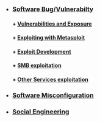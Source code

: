 


* ###  [ Software Bug/Vulnerabilty]( )
   #### + [     Vulnerabilities and Exposure](https://github.com/sarathlalup/Penetration-Testing/blob/master/Windows%20Exploitaion/Vulnerabilities%20and%20Exposure/exploitt.md)
   
   #### + [     Exploiting with Metasploit ](https://github.com/AonCyberLabs/Windows-Exploit-Suggester)
   
   #### + [     Exploit Development ](https://github.com/AonCyberLabs/Windows-Exploit-Suggester)
   
   #### + [     SMB exploitation ](https://github.com/sarathlalup/Penetration-Testing/blob/master/Windows%20Exploitaion/Penetration%20Testing/SMB%20Penetration%20Testing/SMB%20Enumeration.md)
   #### + [     Other Services exploitation ](https://github.com/sarathlalup/Penetration-Testing/blob/master/Penetration%20Testing/README.md)
  
      
* ###  [ Software Misconfiguration]( )
* ###  [ Social Engineering](https://github.com/sarathlalup/Cyber-security/blob/master/Social%20Engineering%20Attacks/README.md )
